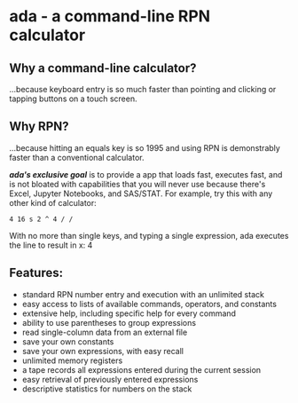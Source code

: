 # **ada - a command-line RPN calculator**

## **Why a command-line calculator?**
...because keyboard entry is so much faster than pointing and clicking or tapping buttons on a touch screen.</span>

## **Why RPN?** 
...because hitting an equals key is so 1995 and using RPN is demonstrably faster than a conventional calculator.

**_ada's exclusive goal_** is to provide a app that loads fast, executes fast, and is not bloated with capabilities that you will never use because there's Excel, Jupyter Notebooks, and SAS/STAT. For example, try this with any other kind of calculator:

    4 16 s 2 ^ 4 / /

With no more than single keys, and typing a single expression, ada executes the line to result in x: 4

## **Features:**
- standard RPN number entry and execution with an unlimited stack
- easy access to lists of available commands, operators, and constants
- extensive help, including specific help for every command
- ability to use parentheses to group expressions
- read single-column data from an external file
- save your own constants
- save your own expressions, with easy recall
- unlimited memory registers
- a tape records all expressions entered during the current session
- easy retrieval of previously entered expressions
- descriptive statistics for numbers on the stack